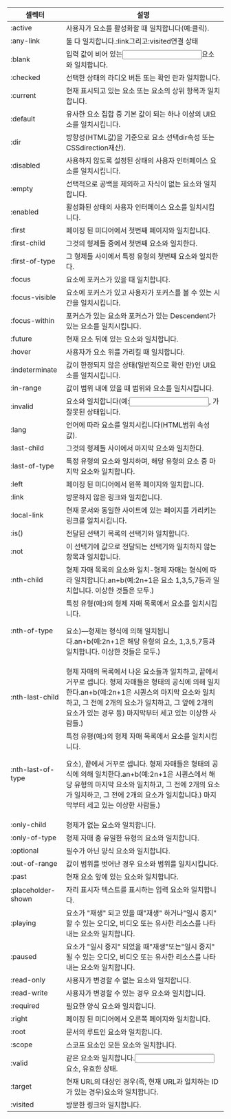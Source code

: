 셀렉터 | 설명
-- | --
:active | 사용자가 요소를 활성화할 때 일치합니다(예:클릭).
:any-link | 둘 다 일치합니다.:link그리고:visited연결 상태
:blank | 입력 값이 비어 있는<input>요소와 일치합니다.
:checked | 선택한 상태의 라디오 버튼 또는 확인 란과 일치합니다.
:current | 현재 표시되고 있는 요소 또는 요소의 상위 항목과 일치합니다.
:default | 유사한 요소 집합 중 기본 값이 되는 하나 이상의 UI요소를 일치시킵니다.
:dir | 방향성(HTML값)을 기준으로 요소 선택dir속성 또는 CSSdirection재산).
:disabled | 사용하지 않도록 설정된 상태의 사용자 인터페이스 요소를 일치시킵니다.
:empty | 선택적으로 공백을 제외하고 자식이 없는 요소와 일치합니다.
:enabled | 활성화된 상태의 사용자 인터페이스 요소를 일치시킵니다.
:first | 페이징 된 미디어에서 첫번째 페이지와 일치합니다.
:first-child | 그것의 형제들 중에서 첫번째 요소와 일치한다.
:first-of-type | 그 형제들 사이에서 특정 유형의 첫번째 요소와 일치한다.
:focus | 요소에 포커스가 있을 때 일치합니다.
:focus-visible | 요소에 포커스가 있고 사용자가 포커스를 볼 수 있는 시간을 일치시킵니다.
:focus-within | 포커스가 있는 요소와 포커스가 있는 Descendent가 있는 요소를 일치시킵니다.
:future | 현재 요소 뒤에 있는 요소와 일치합니다.
:hover | 사용자가 요소 위를 가리킬 때 일치합니다.
:indeterminate | 값이 한정되지 않은 상태(일반적으로 확인 란)인 UI요소를 일치시킵니다.
:in-range | 값이 범위 내에 있을 때 범위와 요소를 일치시킵니다.
:invalid | 요소와 일치합니다(예:<input>, 가 잘못된 상태입니다.
:lang | 언어에 따라 요소를 일치시킵니다(HTML범위 속성 값).
:last-child | 그것의 형제들 사이에서 마지막 요소와 일치한다.
:last-of-type | 특정 유형의 요소와 일치하며, 해당 유형의 요소 중 마지막 요소와 일치합니다.
:left | 페이징 된 미디어에서 왼쪽 페이지와 일치합니다.
:link | 방문하지 않은 링크와 일치합니다.
:local-link | 현재 문서와 동일한 사이트에 있는 페이지를 가리키는 링크를 일치시킵니다.
:is() | 전달된 선택기 목록의 선택기와 일치합니다.
:not | 이 선택기에 값으로 전달되는 선택기와 일치하지 않는 항목과 일치합니다.
:nth-child | 형제 자매 목록의 요소와 일치-형제 자매는 형식에 따라 일치합니다.an+b(예:2n+1은 요소 1,3,5,7등과 일치합니다. 이상한 것들은 모두.)
:nth-of-type | 특정 유형(예:)의 형제 자매 목록에서 요소를 일치시킵니다.<p>요소)—형제는 형식에 의해 일치됩니다.an+b(예:2n+1은 해당 유형의 요소, 1,3,5,7등과 일치합니다. 이상한 것들은 모두.)
:nth-last-child | 형제 자매의 목록에서 나온 요소들과 일치하고, 끝에서 거꾸로 셉니다. 형제 자매들은 형태의 공식에 의해 일치한다.an+b(예:2n+1은 시퀀스의 마지막 요소와 일치하고, 그 전에 2개의 요소가 일치하고, 그 앞에 2개의 요소가 있는 경우 등) 마지막부터 세고 있는 이상한 사람들.)
:nth-last-of-type | 특정 유형(예:)의 형제 자매 목록에서 요소를 일치시킵니다.<p>요소), 끝에서 거꾸로 셉니다. 형제 자매들은 형태의 공식에 의해 일치한다.an+b(예:2n+1은 시퀀스에서 해당 유형의 마지막 요소와 일치하고, 그 전에 2개의 요소가 일치하고, 그 전에 2개의 요소가 일치합니다.) 마지막부터 세고 있는 이상한 사람들.)
:only-child | 형제가 없는 요소와 일치합니다.
:only-of-type | 형제 자매 중 유일한 유형의 요소와 일치합니다.
:optional | 필수가 아닌 양식 요소와 일치합니다.
:out-of-range | 값이 범위를 벗어난 경우 요소와 범위를 일치시킵니다.
:past | 현재 요소 앞에 있는 요소와 일치합니다.
:placeholder-shown | 자리 표시자 텍스트를 표시하는 입력 요소와 일치합니다.
:playing | 요소가 "재생" 되고 있을 때"재생" 하거나"일시 중지" 할 수 있는 오디오, 비디오 또는 유사한 리소스를 나타내는 요소와 일치합니다.
:paused | 요소가 "일시 중지" 되었을 때"재생"또는"일시 중지" 될 수 있는 오디오, 비디오 또는 유사한 리소스를 나타내는 요소와 일치합니다.
:read-only | 사용자가 변경할 수 없는 요소와 일치합니다.
:read-write | 사용자가 변경할 수 있는 경우 요소와 일치합니다.
:required | 필요한 양식 요소와 일치합니다.
:right | 페이징 된 미디어에서 오른쪽 페이지와 일치합니다.
:root | 문서의 루트인 요소와 일치합니다.
:scope | 스코프 요소인 모든 요소와 일치합니다.
:valid | 같은 요소와 일치합니다.<input>요소, 유효한 상태.
:target | 현재 URL의 대상인 경우(즉, 현재 URL과 일치하는 ID가 있는 경우)요소와 일치합니다.
:visited | 방문한 링크와 일치합니다.

